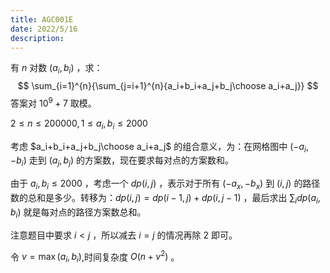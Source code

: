 ```yaml
---
title: AGC001E
date: 2022/5/16
description: 　
---
```


有 $n$ 对数 $(a_i,b_i)$ ，求：
$$
\sum_{i=1}^{n}{\sum_{j=i+1}^{n}{a_i+b_i+a_j+b_j\choose a_i+a_j}}
$$
答案对 $10^9+7$ 取模。

$2\leq n\leq 200000,1\leq a_i,b_i\leq 2000$

考虑 $a_i+b_i+a_j+b_j\choose a_i+a_j$ 的组合意义，为：在网格图中 $(-a_i,-b_i)$ 走到 $(a_j,b_j)$ 的方案数，现在要求每对点的方案数和。

由于 $a_i,b_i\leq 2000$ ，考虑一个 $dp(i,j)$ ，表示对于所有 $(-a_x,-b_x)$ 到 $(i,j)$ 的路径数的总和是多少。转移为：$dp(i,j)=dp(i-1,j)+dp(i,j-1)$ ，最后求出 $\sum_{i}{dp(a_i,b_i)}$ 就是每对点的路径方案数总和。

注意题目中要求 $i< j$ ，所以减去 $i=j$ 的情况再除 $2$ 即可。

令 $v=\max(a_i,b_i)$,时间复杂度 $O(n+v^2)$ 。